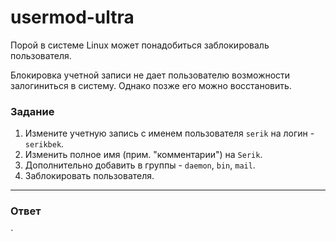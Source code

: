 # usermod-ultra

Порой в системе Linux может понадобиться заблокироваль пользователя.

Блокировка учетной записи не дает пользователю возможности залогиниться в систему. Однако позже
его можно восстановить.

### Задание

1. Измените учетную запись с именем пользователя `serik` на логин - `serikbek`.
2. Изменить полное имя (прим. "комментарии") на `Serik`.
3. Дополнительно добавить в группы - `daemon`, `bin`, `mail`.
4. Заблокировать пользователя.

---

### Ответ

`
